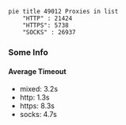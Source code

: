 
```mermaid
pie title 49012 Proxies in list
    "HTTP" : 21424
    "HTTPS": 5738
    "SOCKS" : 26937
```

### Some Info
#### Average Timeout

- mixed: 3.2s
- http: 1.3s
- https: 8.3s
- socks: 4.7s